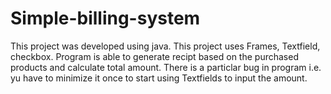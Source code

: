 # Simple-billing-system
This project was developed using java. This project uses Frames, Textfield, checkbox. Program is able to generate recipt based on the purchased products and calculate total amount.
There is a particlar bug in program i.e. yu have to minimize it once to start using Textfields to input the amount.
